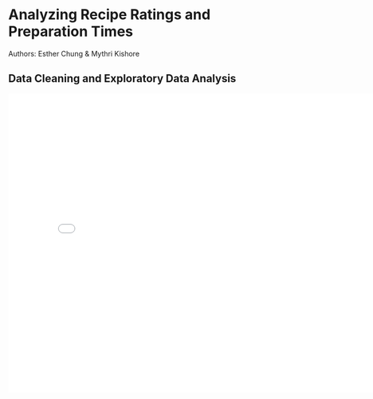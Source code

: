 # Analyzing Recipe Ratings and Preparation Times
 

Authors: Esther Chung & Mythri Kishore



## Data Cleaning and Exploratory Data Analysis
<iframe
  src="/Users/mythrikishore/Desktop/dsc80-2024-fa/RecipeAnalysis/assets/ratingdist.html"
  width="800"
  height="600"
  frameborder="0"
></iframe>
